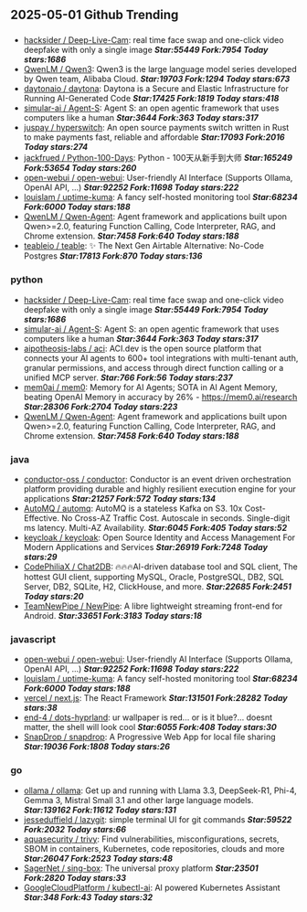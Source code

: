 ## 2025-05-01 Github Trending

### 
* [hacksider / Deep-Live-Cam](https://github.com/hacksider/Deep-Live-Cam): real time face swap and one-click video deepfake with only a single image ***Star:55449 Fork:7954 Today stars:1686***
* [QwenLM / Qwen3](https://github.com/QwenLM/Qwen3): Qwen3 is the large language model series developed by Qwen team, Alibaba Cloud. ***Star:19703 Fork:1294 Today stars:673***
* [daytonaio / daytona](https://github.com/daytonaio/daytona): Daytona is a Secure and Elastic Infrastructure for Running AI-Generated Code ***Star:17425 Fork:1819 Today stars:418***
* [simular-ai / Agent-S](https://github.com/simular-ai/Agent-S): Agent S: an open agentic framework that uses computers like a human ***Star:3644 Fork:363 Today stars:317***
* [juspay / hyperswitch](https://github.com/juspay/hyperswitch): An open source payments switch written in Rust to make payments fast, reliable and affordable ***Star:17093 Fork:2016 Today stars:274***
* [jackfrued / Python-100-Days](https://github.com/jackfrued/Python-100-Days): Python - 100天从新手到大师 ***Star:165249 Fork:53654 Today stars:260***
* [open-webui / open-webui](https://github.com/open-webui/open-webui): User-friendly AI Interface (Supports Ollama, OpenAI API, ...) ***Star:92252 Fork:11698 Today stars:222***
* [louislam / uptime-kuma](https://github.com/louislam/uptime-kuma): A fancy self-hosted monitoring tool ***Star:68234 Fork:6000 Today stars:188***
* [QwenLM / Qwen-Agent](https://github.com/QwenLM/Qwen-Agent): Agent framework and applications built upon Qwen>=2.0, featuring Function Calling, Code Interpreter, RAG, and Chrome extension. ***Star:7458 Fork:640 Today stars:188***
* [teableio / teable](https://github.com/teableio/teable): ✨ The Next Gen Airtable Alternative: No-Code Postgres ***Star:17813 Fork:870 Today stars:136***

### python
* [hacksider / Deep-Live-Cam](https://github.com/hacksider/Deep-Live-Cam): real time face swap and one-click video deepfake with only a single image ***Star:55449 Fork:7954 Today stars:1686***
* [simular-ai / Agent-S](https://github.com/simular-ai/Agent-S): Agent S: an open agentic framework that uses computers like a human ***Star:3644 Fork:363 Today stars:317***
* [aipotheosis-labs / aci](https://github.com/aipotheosis-labs/aci): ACI.dev is the open source platform that connects your AI agents to 600+ tool integrations with multi-tenant auth, granular permissions, and access through direct function calling or a unified MCP server. ***Star:766 Fork:56 Today stars:237***
* [mem0ai / mem0](https://github.com/mem0ai/mem0): Memory for AI Agents; SOTA in AI Agent Memory, beating OpenAI Memory in accuracy by 26% - https://mem0.ai/research ***Star:28306 Fork:2704 Today stars:223***
* [QwenLM / Qwen-Agent](https://github.com/QwenLM/Qwen-Agent): Agent framework and applications built upon Qwen>=2.0, featuring Function Calling, Code Interpreter, RAG, and Chrome extension. ***Star:7458 Fork:640 Today stars:188***

### java
* [conductor-oss / conductor](https://github.com/conductor-oss/conductor): Conductor is an event driven orchestration platform providing durable and highly resilient execution engine for your applications ***Star:21257 Fork:572 Today stars:134***
* [AutoMQ / automq](https://github.com/AutoMQ/automq): AutoMQ is a stateless Kafka on S3. 10x Cost-Effective. No Cross-AZ Traffic Cost. Autoscale in seconds. Single-digit ms latency. Multi-AZ Availability. ***Star:6045 Fork:405 Today stars:52***
* [keycloak / keycloak](https://github.com/keycloak/keycloak): Open Source Identity and Access Management For Modern Applications and Services ***Star:26919 Fork:7248 Today stars:29***
* [CodePhiliaX / Chat2DB](https://github.com/CodePhiliaX/Chat2DB): 🔥🔥🔥AI-driven database tool and SQL client, The hottest GUI client, supporting MySQL, Oracle, PostgreSQL, DB2, SQL Server, DB2, SQLite, H2, ClickHouse, and more. ***Star:22685 Fork:2451 Today stars:20***
* [TeamNewPipe / NewPipe](https://github.com/TeamNewPipe/NewPipe): A libre lightweight streaming front-end for Android. ***Star:33651 Fork:3183 Today stars:18***

### javascript
* [open-webui / open-webui](https://github.com/open-webui/open-webui): User-friendly AI Interface (Supports Ollama, OpenAI API, ...) ***Star:92252 Fork:11698 Today stars:222***
* [louislam / uptime-kuma](https://github.com/louislam/uptime-kuma): A fancy self-hosted monitoring tool ***Star:68234 Fork:6000 Today stars:188***
* [vercel / next.js](https://github.com/vercel/next.js): The React Framework ***Star:131501 Fork:28282 Today stars:38***
* [end-4 / dots-hyprland](https://github.com/end-4/dots-hyprland): ur wallpaper is red... or is it blue?... doesnt matter, the shell will look cool ***Star:6055 Fork:408 Today stars:30***
* [SnapDrop / snapdrop](https://github.com/SnapDrop/snapdrop): A Progressive Web App for local file sharing ***Star:19036 Fork:1808 Today stars:26***

### go
* [ollama / ollama](https://github.com/ollama/ollama): Get up and running with Llama 3.3, DeepSeek-R1, Phi-4, Gemma 3, Mistral Small 3.1 and other large language models. ***Star:139162 Fork:11612 Today stars:131***
* [jesseduffield / lazygit](https://github.com/jesseduffield/lazygit): simple terminal UI for git commands ***Star:59522 Fork:2032 Today stars:66***
* [aquasecurity / trivy](https://github.com/aquasecurity/trivy): Find vulnerabilities, misconfigurations, secrets, SBOM in containers, Kubernetes, code repositories, clouds and more ***Star:26047 Fork:2523 Today stars:48***
* [SagerNet / sing-box](https://github.com/SagerNet/sing-box): The universal proxy platform ***Star:23501 Fork:2820 Today stars:33***
* [GoogleCloudPlatform / kubectl-ai](https://github.com/GoogleCloudPlatform/kubectl-ai): AI powered Kubernetes Assistant ***Star:348 Fork:43 Today stars:32***
